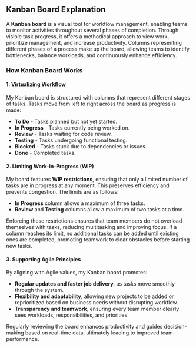## Kanban Board Explanation 

A **Kanban board** is a visual tool for workflow management, enabling teams to monitor activities throughout several phases of completion. Through visible task progress, it offers a methodical approach to view work, prioritize management, and increase productivity. Columns representing different phases of a process make up the board, allowing teams to identify bottlenecks, balance workloads, and continuously enhance efficiency.

### How Kanban Board Works

#### 1. Virtualizing Workflow
My Kanban board is structured with columns that represent different stages of tasks. Tasks move from left to right across the board as progress is made:

- **To Do** - Tasks planned but not yet started.
- **In Progress** - Tasks currently being worked on.
- **Review** - Tasks waiting for code review.
- **Testing** - Tasks undergoing functional testing.
- **Blocked** - Tasks stuck due to dependencies or issues.
- **Done** - Completed tasks.

#### 2. Limiting Work-in-Progress (WIP)
My board features **WIP restrictions**, ensuring that only a limited number of tasks are in progress at any moment. This preserves efficiency and prevents congestion. The limits are as follows:

- **In Progress** column allows a maximum of three tasks.
- **Review** and **Testing** columns allow a maximum of two tasks at a time.

Enforcing these restrictions ensures that team members do not overload themselves with tasks, reducing multitasking and improving focus. If a column reaches its limit, no additional tasks can be added until existing ones are completed, promoting teamwork to clear obstacles before starting new tasks.

#### 3. Supporting Agile Principles
By aligning with Agile values, my Kanban board promotes:

- **Regular updates and faster job delivery**, as tasks move smoothly through the system.
- **Flexibility and adaptability**, allowing new projects to be added or reprioritized based on business needs without disrupting workflow.
- **Transparency and teamwork**, ensuring every team member clearly sees workloads, responsibilities, and priorities.

Regularly reviewing the board enhances productivity and guides decision-making based on real-time data, ultimately leading to improved team performance.
